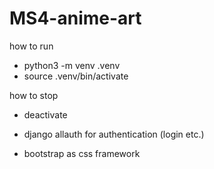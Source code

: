 # MS4-anime-art

how to run
- python3 -m venv .venv  
- source .venv/bin/activate

how to stop
- deactivate


- django allauth for authentication (login etc.)
- bootstrap as css framework